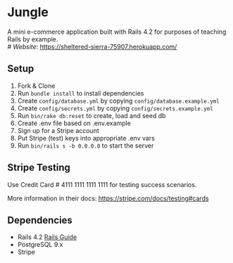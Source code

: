 # Jungle

A mini e-commerce application built with Rails 4.2 for purposes of teaching Rails by example.
<br><em># Website</em>: https://sheltered-sierra-75907.herokuapp.com/

## Setup

1. Fork & Clone
2. Run `bundle install` to install dependencies
3. Create `config/database.yml` by copying `config/database.example.yml`
4. Create `config/secrets.yml` by copying `config/secrets.example.yml`
5. Run `bin/rake db:reset` to create, load and seed db
6. Create .env file based on .env.example
7. Sign up for a Stripe account
8. Put Stripe (test) keys into appropriate .env vars
9. Run `bin/rails s -b 0.0.0.0` to start the server

## Stripe Testing

Use Credit Card # 4111 1111 1111 1111 for testing success scenarios.

More information in their docs: <https://stripe.com/docs/testing#cards>

## Dependencies

* Rails 4.2 [Rails Guide](http://guides.rubyonrails.org/v4.2/)
* PostgreSQL 9.x
* Stripe
